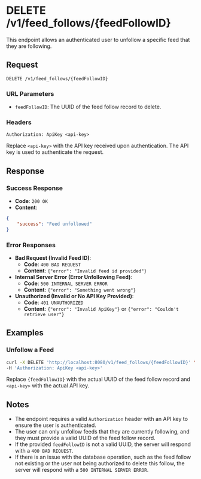 # DELETE /v1/feed_follows/{feedFollowID}

This endpoint allows an authenticated user to unfollow a specific feed that they are following.

## Request

`DELETE /v1/feed_follows/{feedFollowID}`

### URL Parameters

- `feedFollowID`: The UUID of the feed follow record to delete.

### Headers

```plaintext
Authorization: ApiKey <api-key>
```

Replace `<api-key>` with the API key received upon authentication. The API key is used to authenticate the request.

## Response

### Success Response

- **Code**: `200 OK`
- **Content**:
```json
{   
	"success": "Feed unfollowed" 
}
```

### Error Responses

- **Bad Request (Invalid Feed ID)**:
    - **Code**: `400 BAD REQUEST`
    - **Content**: `{"error": "Invalid feed id provided"}`
- **Internal Server Error (Error Unfollowing Feed)**:
    - **Code**: `500 INTERNAL SERVER ERROR`
    - **Content**: `{"error": "Something went wrong"}`
- **Unauthorized (Invalid or No API Key Provided)**:
    - **Code**: `401 UNAUTHORIZED`
    - **Content**: `{"error": "Invalid ApiKey"}` or `{"error": "Couldn't retrieve user"}`

## Examples

### Unfollow a Feed

```bash
curl -X DELETE 'http://localhost:8080/v1/feed_follows/{feedFollowID}' \
-H 'Authorization: ApiKey <api-key>'
```

Replace `{feedFollowID}` with the actual UUID of the feed follow record and `<api-key>` with the actual API key.

## Notes

- The endpoint requires a valid `Authorization` header with an API key to ensure the user is authenticated.
- The user can only unfollow feeds that they are currently following, and they must provide a valid UUID of the feed follow record.
- If the provided `feedFollowID` is not a valid UUID, the server will respond with a `400 BAD REQUEST`.
- If there is an issue with the database operation, such as the feed follow not existing or the user not being authorized to delete this follow, the server will respond with a `500 INTERNAL SERVER ERROR`.